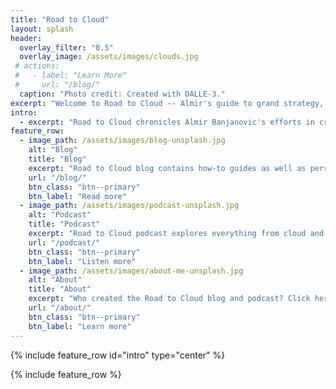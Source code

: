 ```yaml
---
title: "Road to Cloud"
layout: splash
header:
  overlay_filter: "0.5"
  overlay_image: /assets/images/clouds.jpg
 # actions:
 #   - label: "Learn More"
 #     url: "/blog/"
  caption: "Photo credit: Created with DALLE-3."
excerpt: "Welcome to Road to Cloud -- Almir's guide to grand strategy, imaginative solutions and creative implementations!"
intro:
  - excerpt: "Road to Cloud chronicles Almir Banjanovic's efforts in crafting secure, high-performance, cost-effective, and resilient solutions for your enterprise journey."
feature_row:
  - image_path: /assets/images/blog-unsplash.jpg
    alt: "Blog"
    title: "Blog"
    excerpt: "Road to Cloud blog contains how-to guides as well as personal reflections. Building tomorrow's cloud, today."
    url: "/blog/"
    btn_class: "btn--primary"
    btn_label: "Read more"
  - image_path: /assets/images/podcast-unsplash.jpg
    alt: "Podcast"
    title: "Podcast"
    excerpt: "Road to Cloud podcast explores everything from cloud and architecture to how technology intersects with our daily lives."
    url: "/podcast/"
    btn_class: "btn--primary"
    btn_label: "Listen more"
  - image_path: /assets/images/about-me-unsplash.jpg
    alt: "About"
    title: "About"
    excerpt: "Who created the Road to Cloud blog and podcast? Click here to find out more about Almir."
    url: "/about/"
    btn_class: "btn--primary"
    btn_label: "Learn more"
---
```


{% include feature_row id="intro" type="center" %}

{% include feature_row %}
